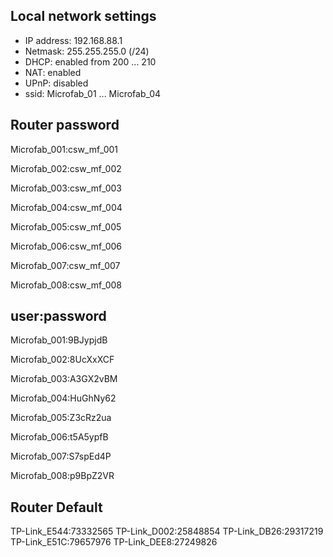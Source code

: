 
## Local network settings
- IP address: 192.168.88.1
- Netmask: 255.255.255.0 (/24)
- DHCP: enabled from 200 ... 210
- NAT: enabled
- UPnP: disabled
- ssid: Microfab_01 ... Microfab_04

## Router password

Microfab_001:csw_mf_001

Microfab_002:csw_mf_002

Microfab_003:csw_mf_003

Microfab_004:csw_mf_004

Microfab_005:csw_mf_005

Microfab_006:csw_mf_006

Microfab_007:csw_mf_007

Microfab_008:csw_mf_008

## user:password


Microfab_001:9BJypjdB

Microfab_002:8UcXxXCF

Microfab_003:A3GX2vBM

Microfab_004:HuGhNy62

Microfab_005:Z3cRz2ua

Microfab_006:t5A5ypfB

Microfab_007:S7spEd4P

Microfab_008:p9BpZ2VR

## Router Default

TP-Link_E544:73332565
TP-Link_D002:25848854
TP-Link_DB26:29317219
TP-Link_E51C:79657976
TP-Link_DEE8:27249826